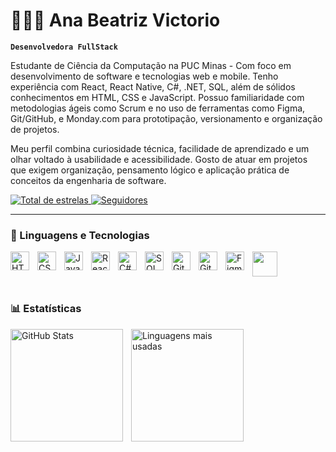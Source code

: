 
# 👩🏻‍💻 Ana Beatriz Victorio

**`Desenvolvedora FullStack`**

Estudante de Ciência da Computação na PUC Minas - Com foco em desenvolvimento de software e tecnologias web e mobile. Tenho experiência com React, React Native, C#, .NET, SQL, além de sólidos conhecimentos em HTML, CSS e JavaScript. Possuo familiaridade com metodologias ágeis como Scrum e no uso de ferramentas como Figma, Git/GitHub, e Monday.com para prototipação, versionamento e organização de projetos.

Meu perfil combina curiosidade técnica, facilidade de aprendizado e um olhar voltado à usabilidade e acessibilidade. Gosto de atuar em projetos que exigem organização, pensamento lógico e aplicação prática de conceitos da engenharia de software. 

<p align="left">
    <a href="https://github.com/AnaBeatrizVictorio?tab=repositories&sort=stargazers">
    <img 
        alt="Total de estrelas" 
        title="Total de estrelas GitHub" 
        src="https://custom-icon-badges.demolab.com/github/stars/AnaBeatrizVictorio?color=55960c&style=for-the-badge&labelColor=488207&logo=star&label=estrelas"
    />
</a>

  <a href="https://github.com/AnaBeatrizVictorio?tab=followers">
    <img 
        alt="Seguidores" 
        title="Me siga no GitHub" 
        src="https://custom-icon-badges.demolab.com/github/followers/AnaBeatrizVictorio?color=236ad3&labelColor=1155ba&style=for-the-badge&logo=github&label=Seguidores&logoColor=white"
    />
</a>

</p>

---

### 🤖 Linguagens e Tecnologias

<img align="left" alt="HTML" title="HTML" width="30px" style="padding-right: 10px;" src="https://cdn.jsdelivr.net/gh/devicons/devicon/icons/html5/html5-original.svg" />
<img align="left" alt="CSS" title="CSS" width="30px" style="padding-right: 10px;" src="https://cdn.jsdelivr.net/gh/devicons/devicon/icons/css3/css3-original.svg" />
<img align="left" alt="JavaScript" title="JavaScript" width="30px" style="padding-right: 10px;" src="https://cdn.jsdelivr.net/gh/devicons/devicon/icons/javascript/javascript-original.svg" />
<img align="left" alt="React Native" title="React Native" width="30px" style="padding-right: 10px;" src="https://cdn.jsdelivr.net/gh/devicons/devicon/icons/react/react-original.svg" />
<img align="left" alt="C#" title="C#" width="30px" style="padding-right: 10px;" src="https://cdn.jsdelivr.net/gh/devicons/devicon/icons/csharp/csharp-original.svg" />
<img src="https://cdn.jsdelivr.net/gh/devicons/devicon/icons/dot-net/dot-net-original.svg" height="40"/>
<img align="left" alt="SQL" title="SQL" width="30px" style="padding-right: 10px;" src="https://cdn.jsdelivr.net/gh/devicons/devicon/icons/mysql/mysql-original.svg" />
<img align="left" alt="Git" title="Git" width="30px" style="padding-right: 10px;" src="https://cdn.jsdelivr.net/gh/devicons/devicon/icons/git/git-original.svg" />
<img align="left" alt="GitHub" title="GitHub" width="30px" style="padding-right: 10px;" src="https://cdn.jsdelivr.net/gh/devicons/devicon/icons/github/github-original.svg" />
<img align="left" alt="Figma" title="Figma" width="30px" style="padding-right: 10px;" src="https://cdn.jsdelivr.net/gh/devicons/devicon/icons/figma/figma-original.svg" />
<br/><br/>


### 📊 Estatísticas

<p>
  <img 
    align="left" 
    alt="GitHub Stats" 
    height="180em" 
    style="padding-right: 10px;" 
    src="https://github-readme-stats.vercel.app/api?username=AnaBeatrizVictorio&show_icons=true&theme=tokyonight&include_all_commits=true&locale=pt-br"
  />

  <img 
    align="left" 
    alt="Linguagens mais usadas" 
    height="180em"
    src="https://github-readme-stats.vercel.app/api/top-langs/?username=AnaBeatrizVictorio&theme=tokyonight&layout=compact&custom_title=Tecnologias&langs_count=9"
  />
</p>

